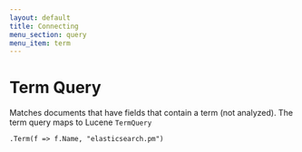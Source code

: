 ```yaml
---
layout: default
title: Connecting
menu_section: query
menu_item: term
---
```



# Term Query

Matches documents that have fields that contain a term (not analyzed). The term query maps to Lucene `TermQuery`

	.Term(f => f.Name, "elasticsearch.pm")